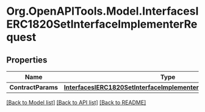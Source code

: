 # Org.OpenAPITools.Model.InterfacesIERC1820SetInterfaceImplementerRequest

## Properties

Name | Type | Description | Notes
------------ | ------------- | ------------- | -------------
**ContractParams** | [**InterfacesIERC1820SetInterfaceImplementerRequestContractParams**](InterfacesIERC1820SetInterfaceImplementerRequestContractParams.md) |  | 

[[Back to Model list]](../README.md#documentation-for-models) [[Back to API list]](../README.md#documentation-for-api-endpoints) [[Back to README]](../README.md)

